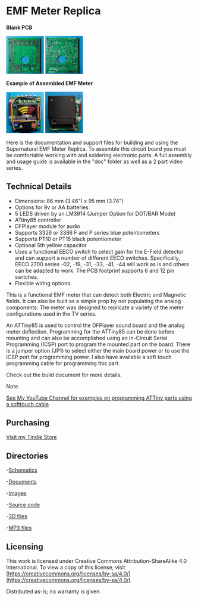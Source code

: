 # EMF Meter Replica

**Blank PCB**

<img src="img/EMF_Meter_PCB_f.jpg" width="20%">  <img src="img/EMF_Meter_PCB_b.jpg" width="20%">

**Example of Assembled EMF Meter**

<img src="img/EMF_Meter_9v_5cap_f.jpg" width="20%">  <img src="img/EMF_Meter_AA_4cap_b.jpg" width="20%">

Here is the documentation and support files for building and using the Supernatural EMF Meter Replica. 
To assemble this circuit board you must be comfortable working with and soldering electronic parts.
A full assembly and usage guide is available in the "doc" folder as well as a 2 part video series.

## Technical Details

* Dimensions: 86 mm (3.46") x 95 mm (3.74") 
* Options for 9v or AA batteries
* 5 LEDS driven by an LM3914 (Jumper Option for DOT/BAR Mode)
* ATtiny85 controller
* DFPlayer module for audio
* Supports 3326 or 3386 F and P series blue potentiometers
* Supports PT10 or PT15 black potentiometer
* Optional 5th yellow capacitor
* Uses a functional EECO switch to select gain for the E-Field detector and can support a number of different EECO switches. Specifically, EECO 2700 series -02, -19, -31, -33, -41, -44 will work as is and others can be adapted to work. The PCB footprint supports 6 and 12 pin switches.
* Flexible wiring options.

This is a functional EMF meter that can detect both Electric and Magnetic fields. 
It can also be built as a simple prop by not populating the analog components. 
The meter was designed to replicate a variety of the meter configurations used in the TV series.

An ATTiny85 is used to control the DFPlayer sound board and the analog meter deflection. 
Programming for the ATTiny85 can be done before mounting and can also be accomplished using an In-Circuit Serial Programming (ICSP) port to program the mounted part on the board. 
There is a jumper option (JP1) to select either the main board power or to use the ICSP port for programming power. I also have available a soft touch programming cable for programming this part. 

Check out the build document for more details.

> [!NOTE]
> [See My YouTube Channel for examples on programming ATTiny parts using a softtouch cable](https://www.youtube.com/@Johnny_Electronic/playlists)


## Purchasing
[Visit my Tindie Store](https://www.tindie.com/stores/johnnyelectronic/)


## Directories

-[Schematics](schematics/)

-[Documents](doc/)

-[Images](img/)

-[Source code](src/)

-[3D files](3D/)

-[MP3 files](mp3/)


## Licensing

This work is licensed under Creative Commons Attribution-ShareAlike 4.0 International. 
To view a copy of this license, visit [https://creativecommons.org/licenses/by-sa/4.0/](https://creativecommons.org/licenses/by-sa/4.0/)

Distributed as-is; no warranty is given.






